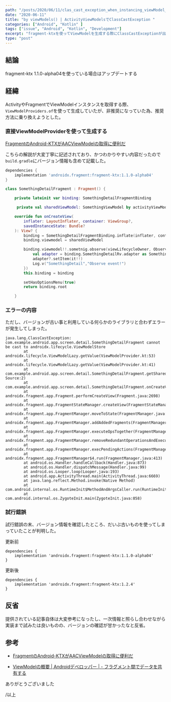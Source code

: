 ```yaml
---
path: "/posts/2020/06/11/clas_cast_exception_when_instancing_viewModel_with_fragment-ktx"
date: "2020-06-11"
title: "by viewModels() | ActivityViewModelsでClassCastException "
categories: ["Android", "Kotlin" ]
tags: ["issue", "Android", "Kotlin", "Development"]
excerpt: "fragment-ktxを使ってViewModelを生成する際にClassCastExceptionが出て詰んだ"
type: "post"
---
```


## 結論

fragment-ktx 1.1.0-alpha04を使っている場合はアップデートする

## 経緯

ActivityやFragmentでViewModelインスタンスを取得する際、`ViewModelProviders.of`を使って生成していたが、非推奨になっていた為、推奨方法に乗り換えようとした。

### 直接ViewModelProviderを使って生成する

[FragmentのAndroid-KTXがAACViewModelの取得に便利だ](https://qiita.com/mangano-ito/items/9b067916d1374d66b750)

こちらの解説が大変丁寧に記述されており、かつわかりやすい内容だったので`build.gradle`にバージョン情報も含めて記載した。

```bash:title=app/build.gradle
dependencies {
    implementation 'androidx.fragment:fragment-ktx:1.1.0-alpha04'
}

```

```java:title=SomethingDetailFragment.kt
class SomethingDetailFragment : Fragment() {

    private lateinit var binding: SomethingDetailFragmentBinding

     private val sharedViewModel: SomethingViewModel by activityViewModels()

    override fun onCreateView(
        inflater: LayoutInflater, container: ViewGroup?,
        savedInstanceState: Bundle?
    ): View? {
        binding = SomethingDetailFragmentBinding.inflate(inflater, container, false)
        binding.viewmodel = sharedViewModel

        binding.viewmodel!!.sometnig.observe(viewLifecycleOwner, Observer {
            val adapter = binding.SomethingDetailRv.adapter as SomethingDetailAdapter?
            adapter?.setItem(it!!)
            Log.v("SomethingDetail","Observe event!")
        })
        this.binding = binding

        setHasOptionsMenu(true)
        return binding.root

    }
```


### エラーの内容

ただし、バージョンが古い事と利用している何らかのライブラリと合わずエラーが発生してしまった。

```
java.lang.ClassCastException: com.example.android.app.screen.detail.SomethingDetailFragment cannot be cast to androidx.lifecycle.ViewModelStore
        at androidx.lifecycle.ViewModelLazy.getValue(ViewModelProvider.kt:53)
        at androidx.lifecycle.ViewModelLazy.getValue(ViewModelProvider.kt:41)
        at com.example.android.app.screen.detail.SomethingDetailFragment.getSharedViewModel(Unknown Source:2)
        at com.example.android.app.screen.detail.SomethingDetailFragment.onCreateView(SomethingDetailFragment.kt:30)
        at androidx.fragment.app.Fragment.performCreateView(Fragment.java:2698)
        at androidx.fragment.app.FragmentStateManager.createView(FragmentStateManager.java:310)
        at androidx.fragment.app.FragmentManager.moveToState(FragmentManager.java:1185)
        at androidx.fragment.app.FragmentManager.addAddedFragments(FragmentManager.java:2222)
        at androidx.fragment.app.FragmentManager.executeOpsTogether(FragmentManager.java:1995)
        at androidx.fragment.app.FragmentManager.removeRedundantOperationsAndExecute(FragmentManager.java:1951)
        at androidx.fragment.app.FragmentManager.execPendingActions(FragmentManager.java:1847)
        at androidx.fragment.app.FragmentManager$4.run(FragmentManager.java:413)
        at android.os.Handler.handleCallback(Handler.java:873)
        at android.os.Handler.dispatchMessage(Handler.java:99)
        at android.os.Looper.loop(Looper.java:193)
        at android.app.ActivityThread.main(ActivityThread.java:6669)
        at java.lang.reflect.Method.invoke(Native Method)
        at com.android.internal.os.RuntimeInit$MethodAndArgsCaller.run(RuntimeInit.java:493)
        at com.android.internal.os.ZygoteInit.main(ZygoteInit.java:858)

```

### 試行錯誤

試行錯誤の末、バージョン情報を確認したところ、だいぶ古いものを使ってしまっていたことが判明した。

更新前

```gradle:title=app/build.gradle(before)
dependencies {
    implementation 'androidx.fragment:fragment-ktx:1.1.0-alpha04'
}
```


更新後

```gradle:title=app/build.gradle(after)
dependencies {
    implementation 'androidx.fragment:fragment-ktx:1.2.4'
}
```

## 反省

提供されている記事自体は大変参考になったし、一次情報と照らし合わせながら実装まで試みたは良いものの、バージョンの確認が甘かったなと反省。


## 参考

- [FragmentのAndroid-KTXがAACViewModelの取得に便利だ](https://qiita.com/mangano-ito/items/9b067916d1374d66b750)

- [ViewModelの概要 | Androidデベロッパー | - フラグメント間でデータを共有する](https://developer.android.com/topic/libraries/architecture/viewmodel?hl=ja#sharing)

ありがとうございました


/以上